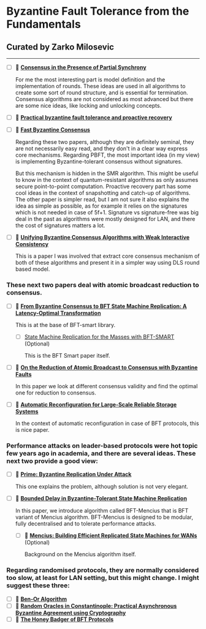 # Byzantine Fault Tolerance from the Fundamentals
## Curated by Zarko Milosevic

---

- [ ] 📝 [**Consensus in the Presence of Partial Synchrony**](https://groups.csail.mit.edu/tds/papers/Lynch/jacm88.pdf)

    For me the most interesting part is model definition and the implementation of rounds. These ideas are used in all algorithms to create some sort of round structure, and is essential for termination. Consensus algorithms are not considered as most advanced but there are some nice ideas, like locking and unlocking concepts.
        
- [ ] 📝 [**Practical byzantine fault tolerance and proactive recovery**](http://www.pmg.csail.mit.edu/papers/bft-tocs.pdf)

- [ ] 📝 [**Fast Byzantine Consensus**](http://www.cs.cornell.edu/lorenzo/papers/Martin06Fast.pdf)

    Regarding these two papers, although they are definitely seminal, they are not necessarily easy read, and they don't in a clear way express core mechanisms. Regarding PBFT, the most important idea (in my view) is implementing Byzantine-tolerant consensus without signatures.

    But this mechanism is hidden in the SMR algorithm. This might be useful to know in the context of quantum-resistant algorithms as only assumes secure point-to-point computation. Proactive recovery part has some cool ideas in the context of snapshotting and catch-up of algorithms. The other paper is simpler read, but I am not sure it also explains the idea as simple as possible, as for example it relies on the signatures which is not needed in case of 5f+1. Signature vs signature-free was big deal in the past as algorithms were mostly designed for LAN, and there the cost of signatures matters a lot.

- [ ] 📝 [**Unifying Byzantine Consensus Algorithms with Weak Interactive Consistency**](https://infoscience.epfl.ch/record/140295)
        
    This is a paper I was involved that extract core consensus mechanism of both of these algorithms and present it in a simpler way using DLS round based model.


### These next two papers deal with atomic broadcast reduction to consensus.

- [ ] 📝 [**From Byzantine Consensus to BFT State Machine Replication: A Latency-Optimal Transformation**](https://www.semanticscholar.org/paper/From-Byzantine-Consensus-to-BFT-State-Machine-A-Sousa-Bessani/fa27f4e4b2d8e62a70a1cebf3b352057c1b6527b)

    This is at the base of BFT-smart library.

    - [ ] [State Machine Replication for the Masses with BFT-SMART](http://www.di.fc.ul.pt/~bessani/publications/dsn14-bftsmart.pdf) (Optional)
  
        This is the BFT Smart paper itself.

- [ ] 📝 [**On the Reduction of Atomic Broadcast to Consensus with Byzantine Faults**](http://citeseerx.ist.psu.edu/viewdoc/download?doi=10.1.1.363.5421&rep=rep1&type=pdf)

    In this paper we look at different consensus validity and find the optimal one for reduction to consensus.

- [ ] 📝 [**Automatic Reconfiguration for Large-Scale Reliable Storage Systems**](http://www.pmg.csail.mit.edu/papers/tdsc12.pdf)

    In the context of automatic reconfiguration in case of BFT protocols, this is nice paper.

### Performance attacks on leader-based protocols were hot topic few years ago in academia, and there are several ideas. These next two provide a good view:

- [ ] 📝 [**Prime: Byzantine Replication Under Attack**](http://www.cnds.jhu.edu/pub/papers/Prime_tdsc_accepted.pdf)

    This one explains the problem, although solution is not very elegant.

- [ ] 📝 [**Bounded Delay in Byzantine-Tolerant State Machine Replication**](http://citeseerx.ist.psu.edu/viewdoc/download?doi=10.1.1.363.4986&rep=rep1&type=pdf)

    In this paper, we introduce algorithm called BFT-Mencius that is BFT variant of Mencius algorithm.  BFT-Mencius is designed to be modular, fully decentralised and to tolerate performance attacks.

    - [ ] 📝 [**Mencius: Building Efficient Replicated State Machines for WANs**](https://www.usenix.org/legacy/event/osdi08/tech/full_papers/mao/mao_html/index.html) (Optional)

        Background on the Mencius algorithm itself.

### Regarding randomised protocols, they are normally considered too slow, at least for LAN setting, but this might change. I might suggest these three:

- [ ] 📝 [**Ben-Or Algorithm**](https://allquantor.at/blockchainbib/pdf/ben1983another.pdf)
- [ ] 📝 [**Random Oracles in Constantinople: Practical Asynchronous Byzantine Agreement using Cryptography**](https://allquantor.at/blockchainbib/pdf/cachin2000random.pdf)
- [ ] 📝 [**The Honey Badger of BFT Protocols**](https://eprint.iacr.org/2016/199.pdf)